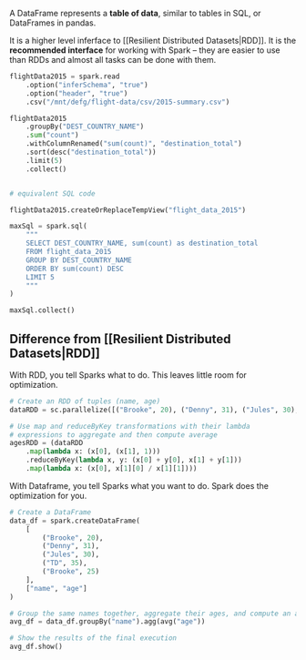 A DataFrame represents a **table of data**, similar to tables in SQL, or DataFrames in pandas.

It is a higher level inferface to [[Resilient Distributed Datasets|RDD]]. It is the **recommended interface** for working with Spark – they are easier to use than RDDs and almost all tasks can be done with them.

```python
flightData2015 = spark.read
	.option("inferSchema", "true")
	.option("header", "true")
	.csv("/mnt/defg/flight-data/csv/2015-summary.csv")

flightData2015
	.groupBy("DEST_COUNTRY_NAME")
	.sum("count")
	.withColumnRenamed("sum(count)", "destination_total") 
	.sort(desc("destination_total"))
	.limit(5)
	.collect()


# equivalent SQL code

flightData2015.createOrReplaceTempView("flight_data_2015") 

maxSql = spark.sql(
	""" 
	SELECT DEST_COUNTRY_NAME, sum(count) as destination_total 
	FROM flight_data_2015 
	GROUP BY DEST_COUNTRY_NAME 
	ORDER BY sum(count) DESC 
	LIMIT 5 
	"""
) 

maxSql.collect()

```

## Difference from [[Resilient Distributed Datasets|RDD]]

With RDD, you tell Sparks what to do. This leaves little room for optimization.

```python
# Create an RDD of tuples (name, age)
dataRDD = sc.parallelize([("Brooke", 20), ("Denny", 31), ("Jules", 30),("TD", 35), ("Brooke", 25)])

# Use map and reduceByKey transformations with their lambda
# expressions to aggregate and then compute average
agesRDD = (dataRDD
	.map(lambda x: (x[0], (x[1], 1)))
	.reduceByKey(lambda x, y: (x[0] + y[0], x[1] + y[1]))
	.map(lambda x: (x[0], x[1][0] / x[1][1])))
```

With Dataframe, you tell Sparks what you want to do. Spark does the optimization for you.

```python
# Create a DataFrame
data_df = spark.createDataFrame(
	[
		("Brooke", 20), 
		("Denny", 31), 
		("Jules", 30), 
		("TD", 35), 
		("Brooke", 25)
	], 
	["name", "age"]
)

# Group the same names together, aggregate their ages, and compute an average
avg_df = data_df.groupBy("name").agg(avg("age"))

# Show the results of the final execution
avg_df.show()
```

